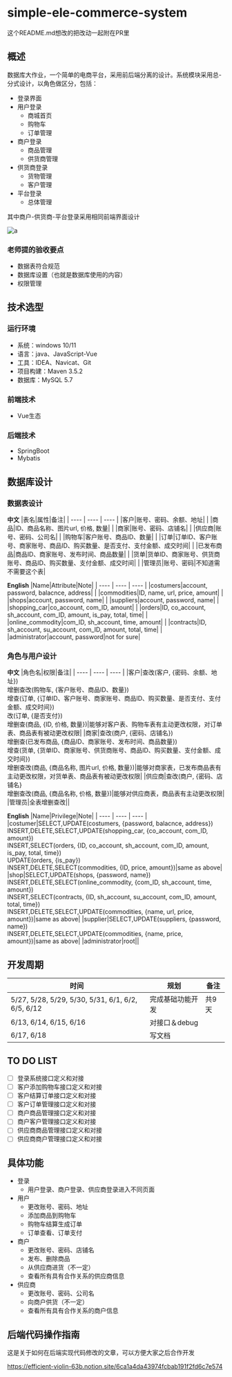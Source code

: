 # simple-ele-commerce-system

这个README.md想改的把改动一起附在PR里

## 概述

数据库大作业，一个简单的电商平台，采用前后端分离的设计。系统模块采用总-分式设计，以角色做区分，包括：

* 登录界面
* 用户登录
  * 商城首页
  * 购物车
  * 订单管理
* 商户登录
  * 商品管理
  * 供货商管理
* 供货商登录
  * 货物管理
  * 客户管理
* 平台登录
  * 总体管理

其中商户-供货商-平台登录采用相同前端界面设计

![a](http://pic.netpunk.space/images/2022/05/27/20220527145741.png)

### 老师提的验收要点

* 数据表符合规范
* 数据库设置（也就是数据库使用的内容）
* 权限管理

## 技术选型

### 运行环境

* 系统：windows 10/11
* 语言：java、JavaScript-Vue
* 工具：IDEA、Navicat、Git
* 项目构建：Maven 3.5.2
* 数据库：MySQL 5.7

### 前端技术

* Vue生态

### 后端技术

* SpringBoot
* Mybatis

## 数据库设计

### 数据表设计

**中文**
|表名|属性|备注|
| ---- | ---- | ---- |
|客户|账号、密码、余额、地址|      |
|商品|ID、商品名称、图片url, 价格, 数量|      |
|商家|账号、密码、店铺名|      |
|供应商|账号、密码、公司名|      |
|购物车|客户账号、商品ID、数量|      |
|订单|订单ID、客户账号、商家账号、商品ID、购买数量、是否支付、支付金额、成交时间|      |
|已发布商品|商品ID、商家账号、发布时间、商品数量|      |
|货单|货单ID、商家账号、供货商账号、商品ID、购买数量、支付金额、成交时间|      |
|管理员|账号、密码|不知道需不需要这个表|

**English**
|Name|Attribute|Note|
| ---- | ---- | ---- |
|costumers|account, password, balacnce, address|      |
|commodities|ID, name, url, price, amount|      |
|shops|account, password, name|      |
|suppliers|account, password, name|      |
|shopping_car|co_account, com_ID, amount|      |
|orders|ID, co_account, sh_account, com_ID, amount, is_pay, total, time|      |
|online_commodity|com_ID, sh_account, time, amount|      |
|contracts|ID, sh_account, su_account, com_ID, amount, total, time|      |
|administrator|account, password|not for sure|

### 角色与用户设计

**中文**
|角色名|权限|备注|
| ---- | ---- | ---- |
|客户|查改(客户, {密码、余额、地址})</br>增删查改(购物车, {客户账号、商品ID、数量})</br>增查(订单, {订单ID、客户账号、商家账号、商品ID、购买数量、是否支付、支付金额、成交时间})</br>改(订单, {是否支付})</br>增删查(商品, {ID, 价格, 数量})|能够对客户表、购物车表有主动更改权限，对订单表、商品表有被动更改权限|
|商家|查改(商户, {密码、店铺名})</br>增删查(已发布商品, {商品ID、商家账号、发布时间、商品数量})</br>增查(货单, {货单ID、商家账号、供货商账号、商品ID、购买数量、支付金额、成交时间})</br>增删查改(商品, {商品名称, 图片url, 价格, 数量})|能够对商家表，已发布商品表有主动更改权限，对货单表、商品表有被动更改权限|
|供应商|查改(商户, {密码、店铺名}</br>增删查改(商品, {商品名称, 价格, 数量})|能够对供应商表，商品表有主动更改权限|
|管理员|全表增删查改||

**English**
|Name|Privilege|Note|
| ---- | ---- | ---- |
|costumer|SELECT,UPDATE(costumers, {password, balacnce, address})</br>INSERT,DELETE,SELECT,UPDATE(shopping_car, {co_account, com_ID, amount})</br>INSERT,SELECT(orders, {ID, co_account, sh_account, com_ID, amount, is_pay, total, time})</br>UPDATE(orders, {is_pay})</br>INSERT,DELETE,SELECT(commodities, {ID, price, amount})|same as above|
|shop|SELECT,UPDATE(shops, {password, name})</br>INSERT,DELETE,SELECT(online_commodity, {com_ID, sh_account, time, amount})</br>INSERT,SELECT(contracts, {ID, sh_account, su_account, com_ID, amount, total, time})</br>INSERT,DELETE,SELECT,UPDATE(commodities, {name, url, price, amount})|same as above|
|supplier|SELECT,UPDATE(suppliers, {password, name})</br>INSERT,DELETE,SELECT,UPDATE(commodities, {name, price, amount})|same as above|
|administrator|root||

## 开发周期

|时间|规划|备注|
| ---- | ---- | ---- |
|5/27, 5/28, 5/29, 5/30, 5/31, 6/1, 6/2, 6/5, 6/12|完成基础功能开发|共9天|
|6/13, 6/14, 6/15, 6/16|对接口＆debug|      |
|6/17, 6/18|写文档|      |

## TO DO LIST

- [ ] 登录系统接口定义和对接
- [ ] 客户添加购物车接口定义和对接
- [ ] 客户结算订单接口定义和对接
- [ ] 客户订单管理接口定义和对接
- [ ] 商户商品管理接口定义和对接
- [ ] 商户客户管理接口定义和对接
- [ ] 供应商商品管理接口定义和对接
- [ ] 供应商商户管理接口定义和对接

## 具体功能

* 登录
  * 用户登录、商户登录、供应商登录进入不同页面
* 用户
  * 更改账号、密码、地址
  * 添加商品到购物车
  * 购物车结算生成订单
  * 订单查看、订单支付
* 商户
  * 更改账号、密码、店铺名
  * 发布、删除商品
  * 从供应商进货（不一定）
  * 查看所有具有合作关系的供应商信息
* 供应商
  * 更改账号、密码、公司名
  * 向商户供货（不一定）
  * 查看所有具有合作关系的商户信息



## 后端代码操作指南

这是关于如何在后端实现代码修改的文章，可以方便大家之后合作开发

https://efficient-violin-63b.notion.site/6ca1a4da43974fcbab191f2fd6c7e574



